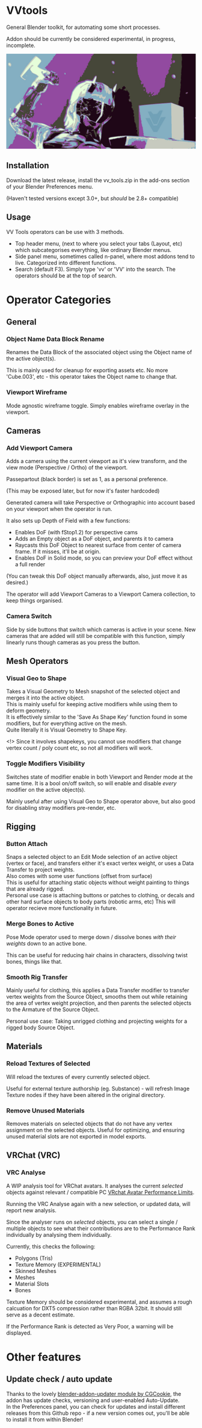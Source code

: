 # VVtools
General Blender toolkit, for automating some short processes. 

Addon should be currently be considered experimental, in progress, incomplete.

![](https://github.com/Vianvolaeus/VVtools/blob/assets/vv_tools_header.jpg)

## Installation
Download the latest release, install the vv_tools.zip in the add-ons section of your Blender Preferences menu.  
 
(Haven't tested versions except 3.0+, but *should* be 2.8+ compatible)

## Usage 

VV Tools operators can be use with 3 methods. 
- Top header menu, (next to where you select your tabs (Layout, etc) which subcategorises everything, like ordinary Blender menus.
- Side panel menu, sometimes called n-panel, where most addons tend to live. Categorized into different functions. 
- Search (default F3). Simply type 'vv' or 'VV' into the search. The operators should be at the top of search. 

# Operator Categories

## General

### Object Name Data Block Rename

Renames the Data Block of the associated object using the Object name of the active object(s).

This is mainly used for cleanup for exporting assets etc. No more 'Cube.003', etc - this operator takes the Object name to change that. 

### Viewport Wireframe

Mode agnostic wireframe toggle. 
Simply enables wireframe overlay in the viewport. 

## Cameras

### Add Viewport Camera
Adds a camera using the current viewport as it's view transform, and the view mode (Perspective / Ortho) of the viewport. 
  
Passepartout (black border) is set as 1, as a personal preference.  

(This may be exposed later, but for now it's faster hardcoded)  

Generated camera will take Perspective or Orthographic into account based on your viewport when the operator is run. 

It also sets up Depth of Field with a few functions: 

- Enables DoF (with fStop1.2) for perspective cams
- Adds an Empty object as a DoF object, and parents it to camera  
- Raycasts this DoF Object to nearest surface from center of camera frame. If it misses, it'll be at origin. 
- Enables DoF in Solid mode, so you can preview your DoF effect without a full render  


(You can tweak this DoF object manually afterwards, also, just move it as desired.)

The operator will add Viewport Cameras to a Viewport Camera collection, to keep things organised. 

### Camera Switch

Side by side buttons that switch which cameras is active in your scene. 
New cameras that are added will still be compatible with this function, simply linearly runs though cameras as you press the button. 

## Mesh Operators

### Visual Geo to Shape

Takes a Visual Geometry to Mesh snapshot of the selected object and merges it into the active object.  
This is mainly useful for keeping active modifiers while using them to deform geometry.   
It is effectively similar to the 'Save As Shape Key' function found in some modifiers, but for everything active on the mesh.  
Quite literally it is Visual Geometry to Shape Key.

<!> Since it involves shapekeys, you cannot use modifiers that change vertex count / poly count etc, so not all modifiers will work. 

### Toggle Modifiers Visibility

Switches state of modifier enable in both Viewport and Render mode at the same time. It is a bool on/off switch, so will enable and disable *every* modifier on the active object(s). 

Mainly useful after using Visual Geo to Shape operator above, but also good for disabling stray modifiers pre-render, etc. 


## Rigging

### Button Attach
Snaps a selected object to an Edit Mode selection of an active object (vertex or face), and transfers either it's exact vertex weight, or uses a Data Transfer to project weights.  
Also comes with some user functions (offset from surface)  
This is useful for attaching static objects without weight painting to things that are already rigged.  
Personal use case is attaching buttons or patches to clothing, or decals and other hard surface objects to body parts (robotic arms, etc)
This will operator recieve more functionality in future. 

### Merge Bones to Active
Pose Mode operator used to merge down / dissolve bones *with their weights* down to an active bone.

This can be useful for reducing hair chains in characters, dissolving twist bones, things like that. 

### Smooth Rig Transfer

Mainly useful for clothing, this applies a Data Transfer modifier to transfer vertex weights from the Source Object, smooths them out while retaining the area of vertex weight projection, and then parents the selected objects to the Armature of the Source Object.

Personal use case: Taking unrigged clothing and projecting weights for a rigged body Source Object.

## Materials

### Reload Textures of Selected
Will reload the textures of every currently selected object. 

Useful for external texture authorship (eg. Substance) - will refresh Image Texture nodes if they have been altered in the original directory. 

### Remove Unused Materials
Removes materials on selected objects that do not have any vertex assignment on the selected objects. 
Useful for optimizing, and ensuring unused material slots are not exported in model exports. 

## VRChat (VRC)

### VRC Analyse
A WIP analysis tool for VRChat avatars. It analyses the current *selected* objects against relevant / compatible PC [VRchat Avatar Performance Limits](https://docs.vrchat.com/docs/avatar-performance-ranking-system#pc-limits).

Running the VRC Analyse again with a new selection, or updated data, will report new analysis.

Since the analyser runs on *selected* objects, you can select a single / multiple objects to see what their contributions are to the Performance Rank individually by analysing them individually. 

Currently, this checks the following:

- Polygons (Tris)
- Texture Memory (EXPERIMENTAL)
- Skinned Meshes 
- Meshes
- Material Slots
- Bones

Texture Memory should be considered experimental, and assumes a rough calcuation for DXT5 compression rather than RGBA 32bit. It should still serve as a decent estimate. 

If the Performance Rank is detected as Very Poor, a warning will be displayed. 

# Other features

## Update check / auto update

Thanks to the lovely [blender-addon-updater module by CGCookie](https://github.com/CGCookie/blender-addon-updater), the addon has update checks, versioning and user-enabled Auto-Update.  
In the Preferences panel, you can check for updates and install different releases from this Github repo - if a new version comes out, you'll be able to install it from within Blender!